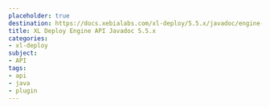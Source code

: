 ```yaml
---
placeholder: true
destination: https://docs.xebialabs.com/xl-deploy/5.5.x/javadoc/engine-api/index.html
title: XL Deploy Engine API Javadoc 5.5.x
categories:
- xl-deploy
subject:
- API
tags:
- api
- java
- plugin
---
```

